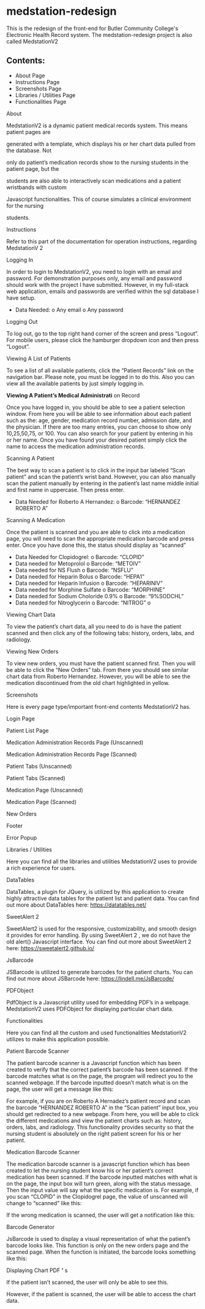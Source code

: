# medstation-redesign
This is the redesign of the front-end for Butler Community College's Electronic Health Record system. The medstation-redesign project is also called MedstationV2

## Contents:

- About Page
- Instructions Page
- Screenshots Page
- Libraries / Utilities Page
- Functionalities Page


About

MedstationV2 is a dynamic patient medical records system. This means patient pages are

generated with a template, which displays his or her chart data pulled from the database. Not

only do patient’s medication records show to the nursing students in the patient page, but the

students are also able to interactively scan medications and a patient wristbands with custom

Javascript functionalities. This of course simulates a clinical environment for the nursing

students.


Instructions

Refer to this part of the documentation for operation instructions, regarding MedstationV 2

Logging In

In order to login to MedstationV2, you need to login with an email and password. For
demonstration purposes only, any email and password should work with the project I have
submitted. However, in my full-stack web application, emails and passwords are verified within
the sql database I have setup.

- Data Needed:
    o Any email
    o Any password

Logging Out

To log out, go to the top right hand corner of the screen and press “Logout”. For mobile users,
please click the hamburger dropdown icon and then press “Logout”.

Viewing A List of Patients

To see a list of all available patients, click the “Patient Records” link on the navigation bar.
Please note, you must be logged in to do this. Also you can view all the available patients by just
simply logging in.

**Viewing A Patient’s Medical Administrati** on Record

Once you have logged in, you should be able to see a patient selection window. From here you
will be able to see information about each patient such as the: age, gender, medication record
number, admission date, and the physician. If there are too many entries, you can choose to show
only 10,25,50,75, or 100. You can also search for your patient by entering in his or her name.
Once you have found your desired patient simply click the name to access the medication
administration records.

Scanning A Patient

The best way to scan a patient is to click in the input bar labeled “Scan patient” and scan the
patient’s wrist band. However, you can also manually scan the patient manually by entering in
the patient’s last name middle initial and first name in uppercase. Then press enter.

- Data Needed for Roberto A Hernandez:
    o Barcode: “HERNANDEZ ROBERTO A”


Scanning A Medication

Once the patient is scanned and you are able to click into a medication page, you will need to
scan the appropriate medication barcode and press enter. Once you have done this, the status
should display as “scanned”

- Data Needed for Clopidogrel:
    o Barcode: “CLOPID”
- Data needed for Metoprolol
    o Barcode: “METOIV”
- Data needed for NS Flush
    o Barcode: “NSFLU”
- Data needed for Heparin Bolus
    o Barcode: “HEPA1”
- Data needed for Heparin Infusion
    o Barcode: “HEPARINIV”
- Data needed for Morphine Sulfate
    o Barcode: “MORPHINE”
- Data needed for Sodium Choloride 0.9%
    o Barcode: “9%SODCHL”
- Data needed for Nitroglycerin
    o Barcode: “NITROG”
    o

Viewing Chart Data

To view the patient’s chart data, all you need to do is have the patient scanned and then click any
of the following tabs: history, orders, labs, and radiology.

Viewing New Orders

To view new orders, you must have the patient scanned first. Then you will be able to click the
“New Orders” tab. From there you should see similar chart data from Roberto Hernandez.
However, you will be able to see the medication discontinued from the old chart highlighted in
yellow.


Screenshots

Here is every page type/important front-end contents MedstationV2 has.

Login Page

Patient List Page

Medication Administration Records Page (Unscanned)


Medication Administration Records Page (Scanned)

Patient Tabs (Unscanned)

Patient Tabs (Scanned)


Medication Page (Unscanned)

Medication Page (Scanned)

New Orders

Footer


Error Popup


Libraries / Utilities

Here you can find all the libraries and utilities MedstationV2 uses to provide a rich experience
for users.

DataTables

DataTables, a plugin for JQuery, is utilized by this application to create highly attractive data
tables for the patient list and patient data. You can find out more about DataTables here:
https://datatables.net/

SweetAlert 2

SweetAlert2 is used for the responsive, customizability, and smooth design it provides for error
handling. By using SweetAlert 2 , we do not have the old alert() Javascript interface. You can find
out more about SweetAlert 2 here: https://sweetalert2.github.io/

JsBarcode

JSBarcode is utilized to generate barcodes for the patient charts. You can find out more about
JSBarcode here: https://lindell.me/JsBarcode/

PDFObject

PdfObject is a Javascript utility used for embedding PDF’s in a webpage. MedstationV2 uses
PDFObject for displaying particular chart data.


Functionalities

Here you can find all the custom and used functionalities MedstationV2 utilizes to make this
application possible.

Patient Barcode Scanner

The patient barcode scanner is a Javascript function which has been created to verify that the
correct patient’s barcode has been scanned. If the barcode matches what is on the page, the
program will redirect you to the scanned webpage. If the barcode inputted doesn’t match what is
on the page, the user will get a message like this:

For example, if you are on Roberto A Hernadez’s patient record and scan the barcode
“HERNANDEZ ROBERTO A” in the “Scan patient” input box, you should get redirected to a
new webpage. From here, you will be able to click the different medications and view the patient
charts such as: history, orders, labs, and radiology. This functionality provides security so that
the nursing student is absolutely on the right patient screen for his or her patient.

Medication Barcode Scanner

The medication barcode scanner is a javascript function which has been created to let the nursing
student know his or her patient’s correct medication has been scanned. If the barcode inputted
matches with what is on the page, the input box will turn green, along with the status message.
Then the input value will say what the specific medication is. For example, if you scan
“CLOPID” in the Clopidogrel page, the value of unscanned will change to “scanned” like this:


If the wrong medication is scanned, the user will get a notification like this:

Barcode Generator

JsBarcode is used to display a visual representation of what the patient’s barcode looks like. This
function is only on the new orders page and the scanned page. When the function is initiated, the
barcode looks something like this:


Displaying Chart PDF **’** s

If the patient isn’t scanned, the user will only be able to see this.

However, if the patient is scanned, the user will be able to access the chart data.



